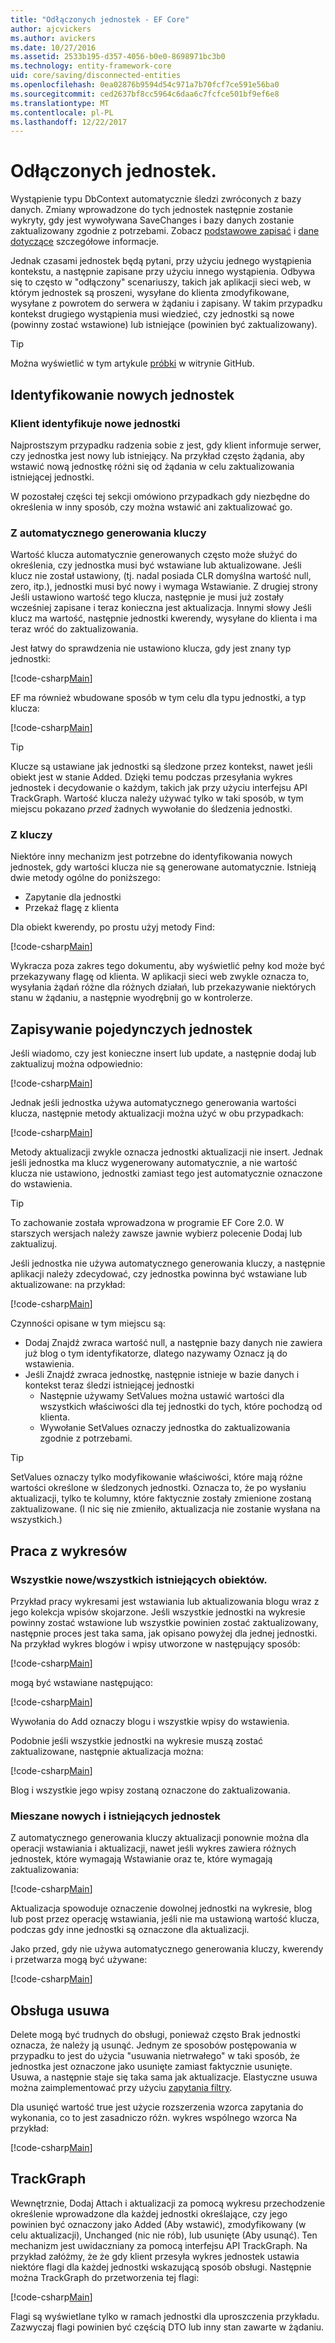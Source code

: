 ```yaml
---
title: "Odłączonych jednostek - EF Core"
author: ajcvickers
ms.author: avickers
ms.date: 10/27/2016
ms.assetid: 2533b195-d357-4056-b0e0-8698971bc3b0
ms.technology: entity-framework-core
uid: core/saving/disconnected-entities
ms.openlocfilehash: 0ea02876b9594d54c971a7b70fcf7ce591e56ba0
ms.sourcegitcommit: ced2637bf8cc5964c6daa6c7fcfce501bf9ef6e8
ms.translationtype: MT
ms.contentlocale: pl-PL
ms.lasthandoff: 12/22/2017
---
```

# <a name="disconnected-entities"></a>Odłączonych jednostek.

Wystąpienie typu DbContext automatycznie śledzi zwróconych z bazy danych. Zmiany wprowadzone do tych jednostek następnie zostanie wykryty, gdy jest wywoływana SaveChanges i bazy danych zostanie zaktualizowany zgodnie z potrzebami. Zobacz [podstawowe zapisać](basic.md) i [dane dotyczące](related-data.md) szczegółowe informacje.

Jednak czasami jednostek będą pytani, przy użyciu jednego wystąpienia kontekstu, a następnie zapisane przy użyciu innego wystąpienia. Odbywa się to często w "odłączony" scenariuszy, takich jak aplikacji sieci web, w którym jednostek są proszeni, wysyłane do klienta zmodyfikowane, wysyłane z powrotem do serwera w żądaniu i zapisany. W takim przypadku kontekst drugiego wystąpienia musi wiedzieć, czy jednostki są nowe (powinny zostać wstawione) lub istniejące (powinien być zaktualizowany).

> [!TIP]  
> Można wyświetlić w tym artykule [próbki](https://github.com/aspnet/EntityFramework.Docs/tree/master/samples/core/Saving/Saving/Disconnected/) w witrynie GitHub.

## <a name="identifying-new-entities"></a>Identyfikowanie nowych jednostek

### <a name="client-identifies-new-entities"></a>Klient identyfikuje nowe jednostki

Najprostszym przypadku radzenia sobie z jest, gdy klient informuje serwer, czy jednostka jest nowy lub istniejący. Na przykład często żądania, aby wstawić nową jednostkę różni się od żądania w celu zaktualizowania istniejącej jednostki.

W pozostałej części tej sekcji omówiono przypadkach gdy niezbędne do określenia w inny sposób, czy można wstawić ani zaktualizować go.

### <a name="with-auto-generated-keys"></a>Z automatycznego generowania kluczy

Wartość klucza automatycznie generowanych często może służyć do określenia, czy jednostka musi być wstawiane lub aktualizowane. Jeśli klucz nie został ustawiony, (tj. nadal posiada CLR domyślna wartość null, zero, itp.), jednostki musi być nowy i wymaga Wstawianie. Z drugiej strony Jeśli ustawiono wartość tego klucza, następnie je musi już zostały wcześniej zapisane i teraz konieczna jest aktualizacja. Innymi słowy Jeśli klucz ma wartość, następnie jednostki kwerendy, wysyłane do klienta i ma teraz wróć do zaktualizowania.

Jest łatwy do sprawdzenia nie ustawiono klucza, gdy jest znany typ jednostki:

[!code-csharp[Main](../../../samples/core/Saving/Saving/Disconnected/Sample.cs#IsItNewSimple)]

EF ma również wbudowane sposób w tym celu dla typu jednostki, a typ klucza:

[!code-csharp[Main](../../../samples/core/Saving/Saving/Disconnected/Sample.cs#IsItNewGeneral)]

> [!TIP]  
> Klucze są ustawiane jak jednostki są śledzone przez kontekst, nawet jeśli obiekt jest w stanie Added. Dzięki temu podczas przesyłania wykres jednostek i decydowanie o każdym, takich jak przy użyciu interfejsu API TrackGraph. Wartość klucza należy używać tylko w taki sposób, w tym miejscu pokazano _przed_ żadnych wywołanie do śledzenia jednostki.

### <a name="with-other-keys"></a>Z kluczy

Niektóre inny mechanizm jest potrzebne do identyfikowania nowych jednostek, gdy wartości klucza nie są generowane automatycznie. Istnieją dwie metody ogólne do poniższego:
 * Zapytanie dla jednostki
 * Przekaż flagę z klienta

Dla obiekt kwerendy, po prostu użyj metody Find:

[!code-csharp[Main](../../../samples/core/Saving/Saving/Disconnected/Sample.cs#IsItNewQuery)]

Wykracza poza zakres tego dokumentu, aby wyświetlić pełny kod może być przekazywany flagę od klienta. W aplikacji sieci web zwykle oznacza to, wysyłania żądań różne dla różnych działań, lub przekazywanie niektórych stanu w żądaniu, a następnie wyodrębnij go w kontrolerze.

## <a name="saving-single-entities"></a>Zapisywanie pojedynczych jednostek

Jeśli wiadomo, czy jest konieczne insert lub update, a następnie dodaj lub zaktualizuj można odpowiednio:

[!code-csharp[Main](../../../samples/core/Saving/Saving/Disconnected/Sample.cs#InsertAndUpdateSingleEntity)]

Jednak jeśli jednostka używa automatycznego generowania wartości klucza, następnie metody aktualizacji można użyć w obu przypadkach:

[!code-csharp[Main](../../../samples/core/Saving/Saving/Disconnected/Sample.cs#InsertOrUpdateSingleEntity)]

Metody aktualizacji zwykle oznacza jednostki aktualizacji nie insert. Jednak jeśli jednostka ma klucz wygenerowany automatycznie, a nie wartość klucza nie ustawiono, jednostki zamiast tego jest automatycznie oznaczone do wstawienia.

> [!TIP]  
> To zachowanie została wprowadzona w programie EF Core 2.0. W starszych wersjach należy zawsze jawnie wybierz polecenie Dodaj lub zaktualizuj.

Jeśli jednostka nie używa automatycznego generowania kluczy, a następnie aplikacji należy zdecydować, czy jednostka powinna być wstawiane lub aktualizowane: na przykład:

[!code-csharp[Main](../../../samples/core/Saving/Saving/Disconnected/Sample.cs#InsertOrUpdateSingleEntityWithFind)]

Czynności opisane w tym miejscu są:
* Dodaj Znajdź zwraca wartość null, a następnie bazy danych nie zawiera już blog o tym identyfikatorze, dlatego nazywamy Oznacz ją do wstawienia.
* Jeśli Znajdź zwraca jednostkę, następnie istnieje w bazie danych i kontekst teraz śledzi istniejącej jednostki
  * Następnie używamy SetValues można ustawić wartości dla wszystkich właściwości dla tej jednostki do tych, które pochodzą od klienta.
  * Wywołanie SetValues oznaczy jednostka do zaktualizowania zgodnie z potrzebami.

> [!TIP]  
> SetValues oznaczy tylko modyfikowanie właściwości, które mają różne wartości określone w śledzonych jednostki. Oznacza to, że po wysłaniu aktualizacji, tylko te kolumny, które faktycznie zostały zmienione zostaną zaktualizowane. (I nic się nie zmieniło, aktualizacja nie zostanie wysłana na wszystkich.)

## <a name="working-with-graphs"></a>Praca z wykresów

### <a name="all-newall-existing-entities"></a>Wszystkie nowe/wszystkich istniejących obiektów.

Przykład pracy wykresami jest wstawiania lub aktualizowania blogu wraz z jego kolekcja wpisów skojarzone. Jeśli wszystkie jednostki na wykresie powinny zostać wstawione lub wszystkie powinien zostać zaktualizowany, następnie proces jest taka sama, jak opisano powyżej dla jednej jednostki. Na przykład wykres blogów i wpisy utworzone w następujący sposób:

[!code-csharp[Main](../../../samples/core/Saving/Saving/Disconnected/Sample.cs#CreateBlogAndPosts)]

mogą być wstawiane następująco:

[!code-csharp[Main](../../../samples/core/Saving/Saving/Disconnected/Sample.cs#InsertGraph)]

Wywołania do Add oznaczy blogu i wszystkie wpisy do wstawienia.

Podobnie jeśli wszystkie jednostki na wykresie muszą zostać zaktualizowane, następnie aktualizacja można:

[!code-csharp[Main](../../../samples/core/Saving/Saving/Disconnected/Sample.cs#UpdateGraph)]

Blog i wszystkie jego wpisy zostaną oznaczone do zaktualizowania.

### <a name="mix-of-new-and-existing-entities"></a>Mieszane nowych i istniejących jednostek

Z automatycznego generowania kluczy aktualizacji ponownie można dla operacji wstawiania i aktualizacji, nawet jeśli wykres zawiera różnych jednostek, które wymagają Wstawianie oraz te, które wymagają zaktualizowania:

[!code-csharp[Main](../../../samples/core/Saving/Saving/Disconnected/Sample.cs#InsertOrUpdateGraph)]

Aktualizacja spowoduje oznaczenie dowolnej jednostki na wykresie, blog lub post przez operację wstawiania, jeśli nie ma ustawioną wartość klucza, podczas gdy inne jednostki są oznaczone dla aktualizacji.

Jako przed, gdy nie używa automatycznego generowania kluczy, kwerendy i przetwarza mogą być używane:

[!code-csharp[Main](../../../samples/core/Saving/Saving/Disconnected/Sample.cs#InsertOrUpdateGraphWithFind)]

## <a name="handling-deletes"></a>Obsługa usuwa

Delete mogą być trudnych do obsługi, ponieważ często Brak jednostki oznacza, że należy ją usunąć. Jednym ze sposobów postępowania w przypadku to jest do użycia "usuwania nietrwałego" w taki sposób, że jednostka jest oznaczone jako usunięte zamiast faktycznie usunięte. Usuwa, a następnie staje się taka sama jak aktualizacje. Elastyczne usuwa można zaimplementować przy użyciu [zapytania filtry](xref:core/querying/filters).

Dla usunięć wartość true jest użycie rozszerzenia wzorca zapytania do wykonania, co to jest zasadniczo różn. wykres wspólnego wzorca Na przykład:

[!code-csharp[Main](../../../samples/core/Saving/Saving/Disconnected/Sample.cs#InsertUpdateOrDeleteGraphWithFind)]

## <a name="trackgraph"></a>TrackGraph

Wewnętrznie, Dodaj Attach i aktualizacji za pomocą wykresu przechodzenie określenie wprowadzone dla każdej jednostki określające, czy jego powinien być oznaczony jako Added (Aby wstawić), zmodyfikowany (w celu aktualizacji), Unchanged (nic nie rób), lub usunięte (Aby usunąć). Ten mechanizm jest uwidaczniany za pomocą interfejsu API TrackGraph. Na przykład załóżmy, że że gdy klient przesyła wykres jednostek ustawia niektóre flagi dla każdej jednostki wskazującą sposób obsługi. Następnie można TrackGraph do przetworzenia tej flagi:

[!code-csharp[Main](../../../samples/core/Saving/Saving/Disconnected/Sample.cs#TrackGraph)]

Flagi są wyświetlane tylko w ramach jednostki dla uproszczenia przykładu. Zazwyczaj flagi powinien być częścią DTO lub inny stan zawarte w żądaniu.
